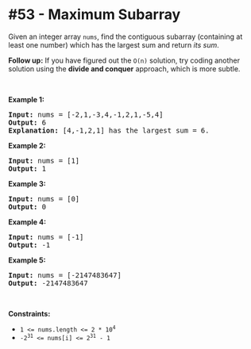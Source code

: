 # \#53 - Maximum Subarray
<p>Given an integer array <code>nums</code>, find the contiguous subarray&nbsp;(containing at least one number) which has the largest sum and return <em>its sum</em>.</p>

<p><strong>Follow up:</strong>&nbsp;If you have figured out the <code>O(n)</code> solution, try coding another solution using the <strong>divide and conquer</strong> approach, which is more subtle.</p>

<p>&nbsp;</p>
<p><strong>Example 1:</strong></p>

<pre>
<strong>Input:</strong> nums = [-2,1,-3,4,-1,2,1,-5,4]
<strong>Output:</strong> 6
<strong>Explanation:</strong> [4,-1,2,1] has the largest sum = 6.
</pre>

<p><strong>Example 2:</strong></p>

<pre>
<strong>Input:</strong> nums = [1]
<strong>Output:</strong> 1
</pre>

<p><strong>Example 3:</strong></p>

<pre>
<strong>Input:</strong> nums = [0]
<strong>Output:</strong> 0
</pre>

<p><strong>Example 4:</strong></p>

<pre>
<strong>Input:</strong> nums = [-1]
<strong>Output:</strong> -1
</pre>

<p><strong>Example 5:</strong></p>

<pre>
<strong>Input:</strong> nums = [-2147483647]
<strong>Output:</strong> -2147483647
</pre>

<p>&nbsp;</p>
<p><strong>Constraints:</strong></p>

<ul>
	<li><code>1 &lt;= nums.length &lt;= 2 * 10<sup>4</sup></code></li>
	<li><code>-2<sup>31</sup> &lt;= nums[i] &lt;= 2<sup>31</sup> - 1</code></li>
</ul>
